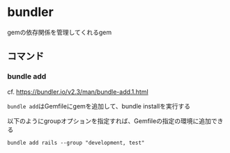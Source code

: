 # bundler

gemの依存関係を管理してくれるgem

## コマンド

### bundle add

cf. https://bundler.io/v2.3/man/bundle-add.1.html

`bundle add`はGemfileにgemを追加して、bundle installを実行する

以下のようにgroupオプションを指定すれば、Gemfileの指定の環境に追加できる
```
bundle add rails --group "development, test"
```
